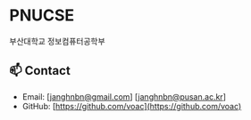 # PNUCSE
부산대학교 정보컴퓨터공학부

## 📫 Contact
- Email: [janghnbn@gmail.com]
         [janghnbn@pusan.ac.kr]
- GitHub: [https://github.com/voac](https://github.com/voac)
